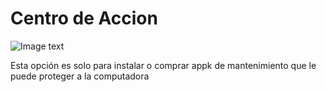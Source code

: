 # Centro de Accion

![Image text](https://static.filehorse.com/screenshots/firewalls-and-security/advanced-systemcare-ultimate-screenshot-05.png) 


Esta opción  es  solo  para  instalar  o   comprar  appk  de   mantenimiento que le puede proteger a la computadora 